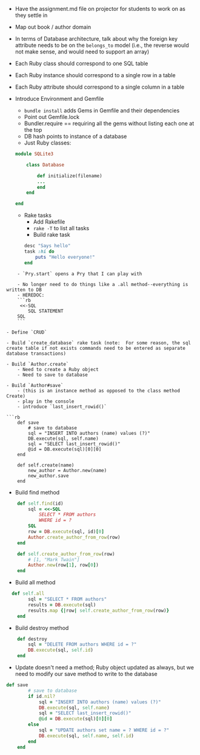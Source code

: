- Have the assignment.md file on projector for students to work on as they settle in

- Map out book / author domain
- In terms of Database architecture, talk about why the foreign key attribute needs to be on the `belongs_to` model (i.e., the reverse would not make sense, and would need to support an array)
- Each Ruby class should correspond to one SQL table
- Each Ruby instance should correspond to a single row in a table
- Each Ruby attribute should correspond to a single column in a table

- Introduce Environment and Gemfile
    - `bundle install` adds Gems in Gemfile and their dependencies
    - Point out Gemfile.lock
    - Bundler.require == requiring all the gems without listing each one at the top
    - DB hash points to instance of a database
    - Just Ruby classes:
    ```rb
    module SQLite3

        class Database

            def initialize(filename)
            ...
            end
        end

    end
    ```
    - Rake tasks
        - Add Rakefile
        - `rake -T` to list all tasks
        - Build rake task
        ```rb
        desc "Says hello"
        task :hi do
            puts "Hello everyone!"
        end
```
    - `Pry.start` opens a Pry that I can play with 

    - No longer need to do things like a .all method--everything is written to DB
    - HEREDOC:
    ```rb
     <<-SQL
        SQL STATEMENT
    SQL
    ```

- Define `CRUD`

- Build `create_database` rake task (note:  For some reason, the sql create table if not exists commands need to be entered as separate database transactions)

- Build `Author.create`
    - Need to create a Ruby object
    - Need to save to database

- Build `Author#save`
    - (this is an instance method as opposed to the class method Create)
    - play in the console
    - introduce `last_insert_rowid()`

```rb  
    def save
        # save to database
        sql = "INSERT INTO authors (name) values (?)"
        DB.execute(sql, self.name)
        sql = "SELECT last_insert_rowid()"
        @id = DB.execute(sql)[0][0]
    end

    def self.create(name)
        new_author = Author.new(name)
        new_author.save
    end

```  

- Build find method
```rb
    def self.find(id)
        sql = <<-SQL
            SELECT * FROM authors
            WHERE id = ?
        SQL
        row = DB.execute(sql, id)[0]
        Author.create_author_from_row(row)
    end

    def self.create_author_from_row(row)
        # [1, "Mark Twain"]
        Author.new(row[1], row[0])
    end
```

- Build all method
```rb
  def self.all
        sql = "SELECT * FROM authors"
        results = DB.execute(sql)
        results.map {|row| self.create_author_from_row(row)}
    end
```

- Build destroy method
```rb
    def destroy
        sql = "DELETE FROM authors WHERE id = ?"
        DB.execute(sql, self.id)
    end
```

- Update doesn't need a method; Ruby object updated as always, but we need to modify our save method to write to the database

```rb    
def save
        # save to database
        if id.nil?
            sql = "INSERT INTO authors (name) values (?)"
            DB.execute(sql, self.name)
            sql = "SELECT last_insert_rowid()"
            @id = DB.execute(sql)[0][0]
        else
            sql = "UPDATE authors set name = ? WHERE id = ?"
            DB.execute(sql, self.name, self.id)
        end
    end
```